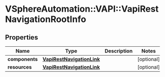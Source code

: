 # VSphereAutomation::VAPI::VapiRestNavigationRootInfo

## Properties
Name | Type | Description | Notes
------------ | ------------- | ------------- | -------------
**components** | [**VapiRestNavigationLink**](VapiRestNavigationLink.md) |  | [optional] 
**resources** | [**VapiRestNavigationLink**](VapiRestNavigationLink.md) |  | [optional] 


